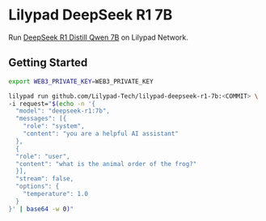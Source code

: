 # Lilypad DeepSeek R1 7B

Run [DeepSeek R1 Distill Qwen 7B](https://ollama.com/library/deepseek-r1) on Lilypad Network.

## Getting Started

```sh
export WEB3_PRIVATE_KEY=WEB3_PRIVATE_KEY

lilypad run github.com/Lilypad-Tech/lilypad-deepseek-r1-7b:<COMMIT> \
-i request="$(echo -n '{
  "model": "deepseek-r1:7b",
  "messages": [{
    "role": "system",
    "content": "you are a helpful AI assistant"
  },
  {
  "role": "user",
  "content": "what is the animal order of the frog?"
  }],
  "stream": false,
  "options": {
    "temperature": 1.0
  }
}' | base64 -w 0)"
```
